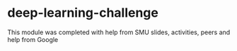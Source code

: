 # deep-learning-challenge
This module was completed with help from SMU slides, activities, peers and help from Google
